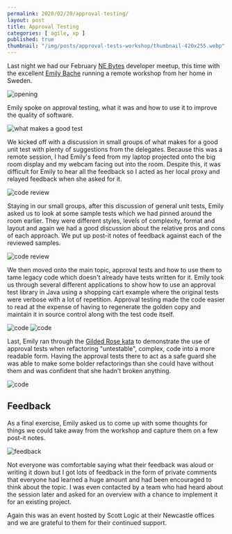 ```yaml
---
permalink: 2020/02/20/approval-testing/
layout: post
title: Approval Testing
categories: [ agile, xp ]
published: true
thumbnail: "/img/posts/approval-tests-workshop/thumbnail-420x255.webp"
---
```


Last night we had our February <a href="http://nebytes.net">NE Bytes</a> developer meetup, this time with the 
excellent <a href="https://twitter.com/emilybache">Emily Bache</a> running a remote workshop from her home in Sweden. 

<img src="/img/posts/approval-tests-workshop/opening.webp" alt="opening" class="u-max-full-width" />

Emily spoke on approval testing, what it was and how to use it to improve the quality of software. 

<img src="/img/posts/approval-tests-workshop/discussion.webp" alt="what makes a good test" class="u-max-full-width" />

We kicked off with a discussion in small groups of what makes for a good unit test with plenty of suggestions from the delegates. Because this was
a remote session, I had Emily's feed from my laptop projected onto the big room display and my webcam facing out into the room. Despite 
this, it was difficult for Emily to hear all the feedback so I acted as her local proxy and relayed feedback when she asked for it. 

<img src="/img/posts/approval-tests-workshop/workshop-1.webp" alt="code review" class="u-max-full-width" />

Staying in our small groups, after this discussion of general unit tests, Emily asked us to look at some sample tests which we had 
pinned around the room earlier. They were different styles, levels of complexity, format and layout and again we had a good 
discussion about the relative pros and cons of each approach. We put up post-it notes of feedback against each of the reviewed samples.

<img src="/img/posts/approval-tests-workshop/workshop-2.webp" alt="code review" class="u-max-full-width" />

We then moved onto the main topic, approval tests and how to use them to tame legacy code which doesn't already have tests written for it. 
Emily took us through several different applications to show how to use an approval test library in Java using a shopping cart example where 
the original tests were verbose with a lot of repetition. Approval testing made the code easier to read at the expense of having to regenerate the 
golden copy and maintain it in source control along with the test code itself.

<img src="/img/posts/approval-tests-workshop/code-1.webp" alt="code" class="u-max-full-width" />

<img src="/img/posts/approval-tests-workshop/code-2.webp" alt="code" class="u-max-full-width" />

Last, Emily ran through the <a href="https://github.com/emilybache/GildedRose-Refactoring-Kata">Gilded Rose kata</a> to demonstrate the use of 
approval tests when refactoring "untestable", complex, code into a more readable form. Having the approval tests there to act as a safe guard she 
was able to make some bolder refactorings than she could have without them and was confident that she hadn't broken anything.

<img src="/img/posts/approval-tests-workshop/code-3.webp" alt="code" class="u-max-full-width" />


## Feedback

As a final exercise, Emily asked us to come up with some thoughts for things we could take away from the workshop and capture 
them on a few post-it notes. 

<img src="/img/posts/approval-tests-workshop/feedback-postits.webp" alt="feedback" class="u-max-full-width" />

Not everyone was comfortable saying what their feedback was aloud or writing it down but I got lots of feedback in the form of 
private comments that everyone had learned a huge amount and had been encouraged to think about the topic. I was even contacted by 
a team who had heard about the session later and asked for an overview with a chance to implement it for an existing project.

Again this was an event hosted by Scott Logic at their Newcastle offices and we are grateful to them for their continued support.
